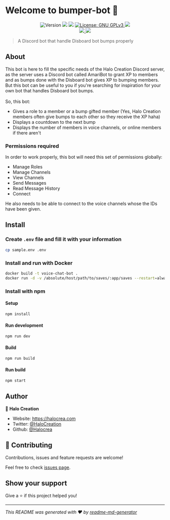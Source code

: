 # Welcome to bumper-bot 👋

<p align="center">
  <img alt="Version" src="https://img.shields.io/badge/version-0.1.4-blue.svg?cacheSeconds=2592000" />
  <img src="https://img.shields.io/badge/node-%3E%3D12.16.1-blue.svg" />
  <img src="https://img.shields.io/badge/yarn-%3E%3D1.19.1-blue.svg" />
  <a href="https://choosealicense.com/licenses/gpl-3.0/" target="_blank">
    <img alt="License: GNU GPLv3" src="https://img.shields.io/badge/License-GNU GPLv3-yellow.svg" />
  </a>
  <img src="https://img.shields.io/maintenance/yes/2020" />
  <br />
  <a href="https://discord.gg/74UAq84" target="_blank">
    <img src="https://img.shields.io/discord/443833089966342145?color=7289DA&label=Halo%20Cr%C3%A9ation&logo=Discord" />
  </a>
  <a href="https://twitter.com/HaloCreation" target="_blank">
    <img src="https://img.shields.io/twitter/follow/HaloCreation?color=%232da1f3&logo=Twitter&style=flat-square" />
  </a>
</p>

> A Discord bot that handle Disboard bot bumps properly

## About

This bot is here to fill the specific needs of the Halo Creation Discord server, as the server uses a Discord bot called AmariBot to grant XP to members and as bumps done with the Disboard bot gives XP to bumping members. But this bot can be useful to you if you're searching for inspiration for your own bot that handles Disboard bot bumps.<br/><br/>
So, this bot:

- Gives a role to a member or a bump gifted member (Yes, Halo Creation members often give bumps to each other so they receive the XP haha)
- Displays a countdown to the next bump
- Displays the number of members in voice channels, or online members if there aren't

### Permissions required

In order to work properly, this bot will need this set of permissions globally:

- Manage Roles
- Manage Channels
- View Channels
- Send Messages
- Read Message History
- Connect

He also needs to be able to connect to the voice channels whose the IDs have been given.

## Install

### Create `.env` file and fill it with your information

```sh
cp sample.env .env
```

### Install and run with Docker

```sh
docker build -t voice-chat-bot .
docker run -d -v /absolute/host/path/to/saves/:app/saves --restart=always --name=voice-chat-bot voice-chat-bot
```

### Install with npm

#### Setup

```sh
npm install
```

#### Run development

```sh
npm run dev
```

#### Build

```sh
npm run build
```

#### Run build

```sh
npm start
```

## Author

👤 **Halo Creation**

- Website: https://halocrea.com
- Twitter: [@HaloCreation](https://twitter.com/HaloCreation)
- Github: [@Halocrea](https://github.com/Halocrea)

## 🤝 Contributing

Contributions, issues and feature requests are welcome!

Feel free to check [issues page](https://github.com/Halocrea/bumper-bot/issues).

## Show your support

Give a ⭐️ if this project helped you!

---

_This README was generated with ❤️ by [readme-md-generator](https://github.com/kefranabg/readme-md-generator)_
